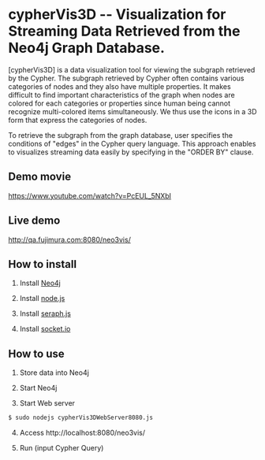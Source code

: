 # cypherVis3D -- Visualization for Streaming Data Retrieved from the Neo4j Graph Database.

[cypherVis3D] is a data visualization tool for viewing the subgraph retrieved by the Cypher. The subgraph retrieved by Cypher often contains various categories of nodes and they also have multiple properties. It makes difficult to find important characteristics of the graph when nodes are colored for each categories or properties since human being cannot recognize multi-colored items simultaneously. We thus use the icons in a 3D form that express the categories of nodes. 

To retrieve the subgraph from the graph database, user specifies the conditions of "edges" in the Cypher query language. This approach enables to visualizes streaming data easily by specifying in the "ORDER BY" clause.

## Demo movie
https://www.youtube.com/watch?v=PcEUL_5NXbI

## Live demo
http://qa.fujimura.com:8080/neo3vis/

## How to install

1. Install [Neo4j](http://neo4j.org)

2. Install [node.js](http://nodejs.org)

3. Install [seraph.js](https://github.com/brikteknologier/seraph)

4. Install [socket.io](http://socket.io/)

## How to use

1. Store data into Neo4j

2. Start Neo4j

3. Start Web server
```bash
$ sudo nodejs cypherVis3DWebServer8080.js
```

4. Access http://localhost:8080/neo3vis/

5. Run (input Cypher Query)

